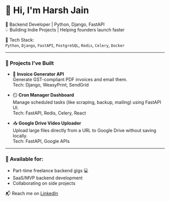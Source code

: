 # 👋 Hi, I'm Harsh Jain

🎯 Backend Developer | Python, Django, FastAPI  
💡 Building Indie Projects | Helping founders launch faster

🔧 Tech Stack:  
`Python`, `Django`, `FastAPI`, `PostgreSQL`, `Redis`, `Celery`, `Docker`

---

### 🚀 Projects I’ve Built

- 🧾 **Invoice Generator API**  
  Generate GST-compliant PDF invoices and email them.  
  Tech: Django, WeasyPrint, SendGrid

- ⏲️ **Cron Manager Dashboard**  
  Manage scheduled tasks (like scraping, backup, mailing) using FastAPI UI.  
  Tech: FastAPI, Redis, Celery, React

- 📥 **Google Drive Video Uploader**  
  Upload large files directly from a URL to Google Drive without saving locally.  
  Tech: FastAPI, Google APIs

---

### 💼 Available for:
- Part-time freelance backend gigs 💻
- SaaS/MVP backend development
- Collaborating on side projects

📬 Reach me on [LinkedIn](https://linkedin.com/in/harsh-jain-459371193)  
